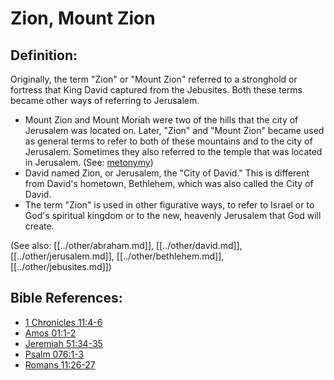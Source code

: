 # Zion, Mount Zion #

## Definition: ##

Originally, the term "Zion" or "Mount Zion" referred to a stronghold or fortress that King David captured from the Jebusites. Both these terms became other ways of referring to Jerusalem.

* Mount Zion and Mount Moriah were two of the hills that the city of Jerusalem was located on. Later, "Zion" and "Mount Zion" became used as general terms to refer to both of these mountains and to the city of Jerusalem. Sometimes they also referred to the temple that was located in Jerusalem. (See: [metonymy](en/ta-vol1/translate/man/figs-metonymy))
* David named Zion, or Jerusalem, the "City of David." This is different from David's hometown, Bethlehem, which was also called the City of David.
* The term "Zion" is used in other figurative ways, to refer to Israel or to God's spiritual kingdom or to the new, heavenly Jerusalem that God will create.

(See also: [[../other/abraham.md]], [[../other/david.md]], [[../other/jerusalem.md]], [[../other/bethlehem.md]], [[../other/jebusites.md]])

## Bible References: ##

* [1 Chronicles 11:4-6](en/tn/1ch/help/11/04)
* [Amos 01:1-2](en/tn/amo/help/01/01)
* [Jeremiah 51:34-35](en/tn/jer/help/51/34)
* [Psalm 076:1-3](en/tn/psa/help/76/01)
* [Romans 11:26-27](en/tn/rom/help/11/26)